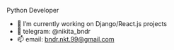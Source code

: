 Python Developer

- 🔭 I’m currently working on Django/React.js projects
- 💬 telegram: @nikita_bndr 
- 📫 email: bndr.nkt.99@gmail.com

